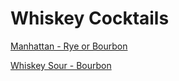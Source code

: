 # Whiskey Cocktails

[Manhattan - Rye or Bourbon](./Manhattan.md)

[Whiskey Sour - Bourbon](./WhiskeySour.md)
